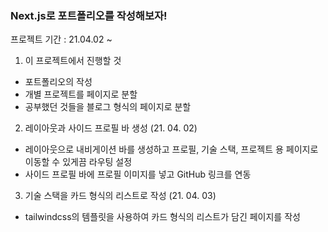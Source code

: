 ### Next.js로 포트폴리오를 작성해보자!

프로젝트 기간 : 21.04.02 ~

1. 이 프로젝트에서 진행할 것

- 포트폴리오의 작성
- 개별 프로젝트를 페이지로 분할
- 공부했던 것들을 블로그 형식의 페이지로 분할

2. 레이아웃과 사이드 프로필 바 생성 (21. 04. 02)

- 레이아웃으로 내비게이션 바를 생성하고 프로필, 기술 스택, 프로젝트 용 페이지로 이동할 수 있게끔 라우팅 설정
- 사이드 프로필 바에 프로필 이미지를 넣고 GitHub 링크를 연동

3. 기술 스택을 카드 형식의 리스트로 작성 (21. 04. 03)

- tailwindcss의 템플릿을 사용하여 카드 형식의 리스트가 담긴 페이지를 작성
